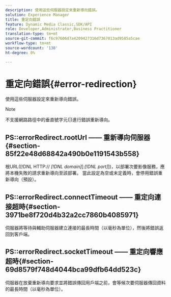```yaml
---
description: 使用這些伺服器設定來重新導向錯誤。
solution: Experience Manager
title: 重定向錯誤
feature: Dynamic Media Classic,SDK/API
role: Developer,Administrator,Business Practitioner
translation-type: tm+mt
source-git-commit: f6c97606d7a4209427316d7367013ad9585a5cae
workflow-type: tm+mt
source-wordcount: '138'
ht-degree: 0%

---
```



# 重定向錯誤{#error-redirection}

使用這些伺服器設定來重新導向錯誤。

>[!NOTE]
>
>不支援網路路徑中的垂直號字元(|)進行錯誤重新導向。

## PS::errorRedirect.rootUrl —— 重新導向伺服器{#section-85f22e48d68842a490b0e1191543b558}

根URL([!DNL HTTP:// *[!DNL domain]*[:*[!DNL port]*])，以部署次要影像服務，應將本機失敗的請求重新導向至該部署。 當此設定為空或未定義時，會停用錯誤重新導向（預設）。

## PS::errorRedirect.connectTimeout —— 重定向連接超時{#section-3971be8f720d4b32a2cc7860b4085971}

伺服器將等待與輔助伺服器建立連接的最長時間（以毫秒為單位），然後將錯誤返回到客戶端。

## PS::errorRedirect.socketTimeout —— 重定向響應超時{#section-69d8579f748d4044bca99dfb64dd523c}

伺服器在放棄重新導向要求並將錯誤傳回用戶端之前，會等候次要伺服器傳回資料的最長時間（以毫秒為單位）。
